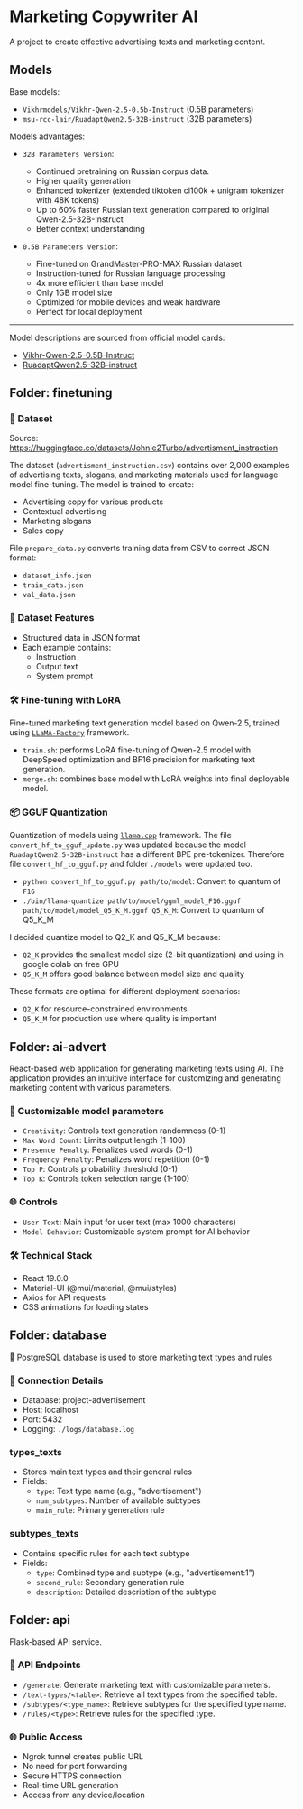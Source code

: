 # Marketing Copywriter AI

A project to create effective advertising texts and marketing content.

## Models

Base models:

- `Vikhrmodels/Vikhr-Qwen-2.5-0.5b-Instruct` (0.5B parameters)
- `msu-rcc-lair/RuadaptQwen2.5-32B-instruct` (32B parameters)

Models advantages:

- `32B Parameters Version`:
  - Continued pretraining on Russian corpus data.
  - Higher quality generation
  - Enhanced tokenizer (extended tiktoken cl100k + unigram tokenizer with 48K tokens)
  - Up to 60% faster Russian text generation compared to original Qwen-2.5-32B-Instruct
  - Better context understanding

- `0.5B Parameters Version`:
  - Fine-tuned on GrandMaster-PRO-MAX Russian dataset
  - Instruction-tuned for Russian language processing
  - 4x more efficient than base model
  - Only 1GB model size
  - Optimized for mobile devices and weak hardware
  - Perfect for local deployment

---
Model descriptions are sourced from official model cards:
- [Vikhr-Qwen-2.5-0.5B-Instruct](https://huggingface.co/Vikhrmodels/Vikhr-Qwen-2.5-0.5b-Instruct)
- [RuadaptQwen2.5-32B-instruct](https://huggingface.co/msu-rcc-lair/RuadaptQwen2.5-32B-instruct)

## Folder: finetuning

### 📝 Dataset

Source: https://huggingface.co/datasets/Johnie2Turbo/advertisment_instraction

The dataset (`advertisment_instruction.csv`) contains over 2,000 examples of advertising texts, slogans, and marketing materials used for language model fine-tuning. The model is trained to create:

- Advertising copy for various products
- Contextual advertising
- Marketing slogans
- Sales copy

File `prepare_data.py` converts training data from CSV to correct JSON format:
- `dataset_info.json`
- `train_data.json`
- `val_data.json`

### 🎯 Dataset Features

- Structured data in JSON format
- Each example contains:
  - Instruction
  - Output text
  - System prompt

### 🛠 Fine-tuning with LoRA  
Fine-tuned marketing text generation model based on Qwen-2.5, trained using [`LLaMA-Factory`](https://github.com/hiyouga/LLaMA-Factory) framework.  

 - `train.sh`: performs LoRA fine-tuning of Qwen-2.5 model with DeepSpeed optimization and BF16 precision for marketing text generation.
 - `merge.sh`: combines base model with LoRA weights into final deployable model.

### 📦 GGUF Quantization
Quantization of models using [`llama.cpp`](https://github.com/ggerganov/llama.cpp) framework. The file `convert_hf_to_gguf_update.py` was updated because the model `RuadaptQwen2.5-32B-instruct` has a different BPE pre-tokenizer. Therefore file `convert_hf_to_gguf.py` and folder `./models` were updated too. 

- `python convert_hf_to_gguf.py path/to/model`: Convert to quantum of `F16`
- `./bin/llama-quantize path/to/model/ggml_model_F16.gguf path/to/model/model_Q5_K_M.gguf Q5_K_M`: Convert to quantum of Q5_K_M

I decided quantize model to Q2_K and Q5_K_M because:
- `Q2_K` provides the smallest model size (2-bit quantization) and using in google colab on free GPU
- `Q5_K_M` offers good balance between model size and quality

These formats are optimal for different deployment scenarios:
- `Q2_K` for resource-constrained environments
- `Q5_K_M` for production use where quality is important

## Folder: ai-advert

React-based web application for generating marketing texts using AI. The application provides an intuitive interface for customizing and generating marketing content with various parameters.

### 🎯 Customizable model parameters

- `Creativity`: Controls text generation randomness (0-1)
- `Max Word Count`: Limits output length (1-100)
- `Presence Penalty`: Penalizes used words (0-1)
- `Frequency Penalty`: Penalizes word repetition (0-1)
- `Top P`: Controls probability threshold (0-1)
- `Top K`: Controls token selection range (1-100)

### 🌐 Controls

- `User Text`: Main input for user text (max 1000 characters)
- `Model Behavior`: Customizable system prompt for AI behavior

### 🛠 Technical Stack

- React 19.0.0
- Material-UI (@mui/material, @mui/styles)
- Axios for API requests
- CSS animations for loading states

## Folder: database

💾 PostgreSQL database is used to store marketing text types and rules

### 🔌 Connection Details
- Database: project-advertisement
- Host: localhost
- Port: 5432
- Logging: `./logs/database.log`

### types_texts
- Stores main text types and their general rules
- Fields:
  - `type`: Text type name (e.g., "advertisement")
  - `num_subtypes`: Number of available subtypes
  - `main_rule`: Primary generation rule

### subtypes_texts
- Contains specific rules for each text subtype
- Fields:
  - `type`: Combined type and subtype (e.g., "advertisement:1")
  - `second_rule`: Secondary generation rule
  - `description`: Detailed description of the subtype

## Folder: api

Flask-based API service.

### 📡 API Endpoints

- `/generate`: Generate marketing text with customizable parameters.
- `/text-types/<table>`: Retrieve all text types from the specified table.
- `/subtypes/<type_name>`: Retrieve subtypes for the specified type name.
- `/rules/<type>`: Retrieve rules for the specified type.

### 🌐 Public Access

- Ngrok tunnel creates public URL
- No need for port forwarding
- Secure HTTPS connection
- Real-time URL generation
- Access from any device/location